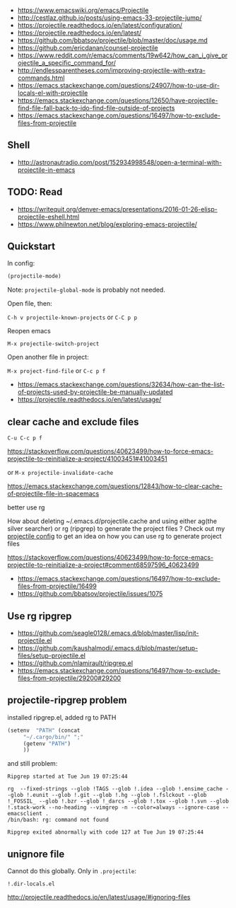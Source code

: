 - https://www.emacswiki.org/emacs/Projectile
- http://cestlaz.github.io/posts/using-emacs-33-projectile-jump/
- https://projectile.readthedocs.io/en/latest/configuration/
- https://projectile.readthedocs.io/en/latest/
- https://github.com/bbatsov/projectile/blob/master/doc/usage.md
- https://github.com/ericdanan/counsel-projectile
- https://www.reddit.com/r/emacs/comments/19w642/how_can_i_give_projectile_a_specific_command_for/
- http://endlessparentheses.com/improving-projectile-with-extra-commands.html
- https://emacs.stackexchange.com/questions/24907/how-to-use-dir-locals-el-with-projectile
- https://emacs.stackexchange.com/questions/12650/have-projectile-find-file-fall-back-to-ido-find-file-outside-of-projects
- https://emacs.stackexchange.com/questions/16497/how-to-exclude-files-from-projectile

## Shell

- http://astronautradio.com/post/152934998548/open-a-terminal-with-projectile-in-emacs

## TODO: Read

- https://writequit.org/denver-emacs/presentations/2016-01-26-elisp-projectile-eshell.html
- https://www.philnewton.net/blog/exploring-emacs-projectile/

## Quickstart

In config:

```lisp
(projectile-mode)
```

Note: `projectile-global-mode` is probably not needed.

Open file, then:

`C-h v projectile-known-projects` or `C-C p p`

Reopen emacs

`M-x projectile-switch-project`

Open another file in project:

`M-x project-find-file` or `C-c p f`

- https://emacs.stackexchange.com/questions/32634/how-can-the-list-of-projects-used-by-projectile-be-manually-updated
- https://projectile.readthedocs.io/en/latest/usage/

## clear cache and exclude files

`C-u C-c p f`

https://stackoverflow.com/questions/40623499/how-to-force-emacs-projectile-to-reinitialize-a-project/41003451#41003451

or `M-x projectile-invalidate-cache`

https://emacs.stackexchange.com/questions/12843/how-to-clear-cache-of-projectile-file-in-spacemacs

better use rg

How about deleting ~/.emacs.d/projectile.cache and using either ag(the silver searcher) or rg (ripgrep) to generate the project files ? Check out my [projectile config](https://github.com/CSRaghunandan/.emacs.d/blob/master/setup-files/setup-projectile.el) to get an idea on how you can use rg to generate project files 

https://stackoverflow.com/questions/40623499/how-to-force-emacs-projectile-to-reinitialize-a-project#comment68597596_40623499

- https://emacs.stackexchange.com/questions/16497/how-to-exclude-files-from-projectile/16499
- https://github.com/bbatsov/projectile/issues/1075

## Use rg ripgrep

- https://github.com/seagle0128/.emacs.d/blob/master/lisp/init-projectile.el
- https://github.com/kaushalmodi/.emacs.d/blob/master/setup-files/setup-projectile.el
- https://github.com/nlamirault/ripgrep.el
- https://emacs.stackexchange.com/questions/16497/how-to-exclude-files-from-projectile/29200#29200

## projectile-ripgrep problem

installed ripgrep.el, added rg to PATH

```lisp
(setenv  "PATH" (concat
     "~/.cargo/bin/" ";"
     (getenv "PATH")
     ))
```

and still problem:

```
Ripgrep started at Tue Jun 19 07:25:44

rg  --fixed-strings --glob !TAGS --glob !.idea --glob !.ensime_cache --glob !.eunit --glob !.git --glob !.hg --glob !.fslckout --glob !_FOSSIL_ --glob !.bzr --glob !_darcs --glob !.tox --glob !.svn --glob !.stack-work --no-heading --vimgrep -n --color=always --ignore-case -- emacsclient .
/bin/bash: rg: command not found

Ripgrep exited abnormally with code 127 at Tue Jun 19 07:25:44
```

## unignore file

Cannot do this globally. Only in `.projectile`:

`!.dir-locals.el`

http://projectile.readthedocs.io/en/latest/usage/#ignoring-files
